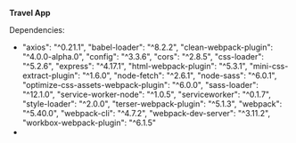 **Travel App**

Dependencies:
*   "axios": "^0.21.1",
    "babel-loader": "^8.2.2",
    "clean-webpack-plugin": "^4.0.0-alpha.0",
    "config": "^3.3.6",
    "cors": "^2.8.5",
    "css-loader": "^5.2.6",
    "express": "^4.17.1",
    "html-webpack-plugin": "^5.3.1",
    "mini-css-extract-plugin": "^1.6.0",
    "node-fetch": "^2.6.1",
    "node-sass": "^6.0.1",
    "optimize-css-assets-webpack-plugin": "^6.0.0",
    "sass-loader": "^12.1.0",
    "service-worker-node": "^1.0.5",
    "serviceworker": "^0.1.7",
    "style-loader": "^2.0.0",
    "terser-webpack-plugin": "^5.1.3",
    "webpack": "^5.40.0",
    "webpack-cli": "^4.7.2",
    "webpack-dev-server": "^3.11.2",
    "workbox-webpack-plugin": "^6.1.5" 
*
